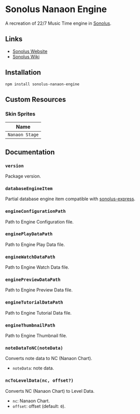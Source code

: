 # Sonolus Nanaon Engine

A recreation of 22/7 Music Time engine in [Sonolus](https://sonolus.com).

## Links

- [Sonolus Website](https://sonolus.com)
- [Sonolus Wiki](https://github.com/NonSpicyBurrito/sonolus-wiki)

## Installation

```
npm install sonolus-nanaon-engine
```

## Custom Resources

### Skin Sprites

| Name           |
| -------------- |
| `Nanaon Stage` |

## Documentation

### `version`

Package version.

### `databaseEngineItem`

Partial database engine item compatible with [sonolus-express](https://github.com/NonSpicyBurrito/sonolus-express).

### `engineConfigurationPath`

Path to Engine Configuration file.

### `enginePlayDataPath`

Path to Engine Play Data file.

### `engineWatchDataPath`

Path to Engine Watch Data file.

### `enginePreviewDataPath`

Path to Engine Preview Data file.

### `engineTutorialDataPath`

Path to Engine Tutorial Data file.

### `engineThumbnailPath`

Path to Engine Thumbnail file.

### `noteDataToNC(noteData)`

Converts note data to NC (Nanaon Chart).

- `noteData`: note data.

### `ncToLevelData(nc, offset?)`

Converts NC (Nanaon Chart) to Level Data.

- `nc`: Nanaon Chart.
- `offset`: offset (default: `0`).
